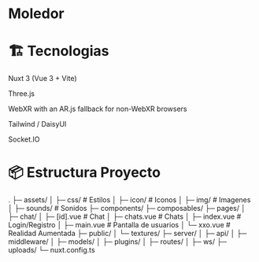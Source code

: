 # Moledor

# 🏗️ Tecnologias

Nuxt 3 (Vue 3 + Vite)

Three.js

WebXR with an AR.js fallback for non-WebXR browsers

Tailwind / DaisyUI

Socket.IO

# 📦 Estructura Proyecto

.
├─ assets/
│ ├─ css/ # Estilos
│ ├─ icon/ # Iconos
│ ├─ img/ # Imagenes
│ ├─ sounds/ # Sonidos
├─ components/
├─ composables/
├─ pages/
│ ├─ chat/
│ ├─ [id].vue # Chat
│ ├─ chats.vue # Chats
│ ├─ index.vue # Login/Registro
│ ├─ main.vue # Pantalla de usuarios
│ └─ xxo.vue # Realidad Aumentada
├─ public/
│ └─ textures/
├─ server/
│ ├─ api/
│ ├─ middleware/
│ ├─ models/
│ ├─ plugins/
│ ├─ routes/
│ ├─ ws/
├─ uploads/
└─ nuxt.config.ts
